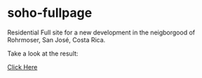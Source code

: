 # soho-fullpage

Residential Full site for a new development in the neigborgood of Rohrmoser, San José, Costa Rica.

Take a look at the result: 

[Click Here](https://tropicalboy21.github.io/soho-fullpage/project/home.html)
